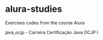 # alura-studies
Exercises codes from the course Alura


 java_ocjp - Carreira Certificação Java OCJP I
